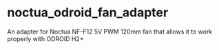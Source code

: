 # noctua_odroid_fan_adapter
An adapter for Noctua NF-F12 5V PWM 120mm fan that allows it to work properly with ODROID H2+
